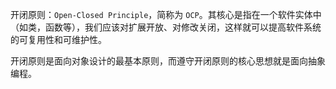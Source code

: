 开闭原则：`Open-Closed Principle`，简称为 `OCP`。其核心是指在一个软件实体中（如类，函数等），我们应该对扩展开放、对修改关闭，这样就可以提高软件系统的可复用性和可维护性。

开闭原则是面向对象设计的最基本原则，而遵守开闭原则的核心思想就是面向抽象编程。
